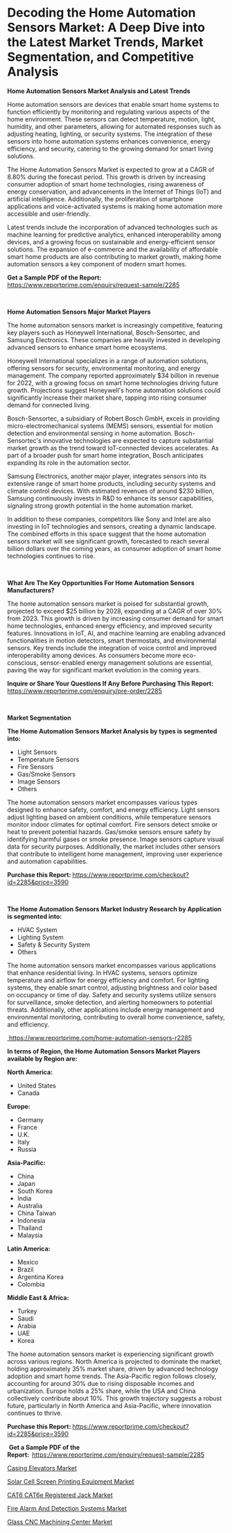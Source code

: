 <p><h1>Decoding the Home Automation Sensors Market: A Deep Dive into the Latest Market Trends, Market Segmentation, and Competitive Analysis</h1></p><p><strong>Home Automation Sensors Market Analysis and Latest Trends</strong></p>
<p><p>Home automation sensors are devices that enable smart home systems to function efficiently by monitoring and regulating various aspects of the home environment. These sensors can detect temperature, motion, light, humidity, and other parameters, allowing for automated responses such as adjusting heating, lighting, or security systems. The integration of these sensors into home automation systems enhances convenience, energy efficiency, and security, catering to the growing demand for smart living solutions.</p><p>The Home Automation Sensors Market is expected to grow at a CAGR of 8.80% during the forecast period. This growth is driven by increasing consumer adoption of smart home technologies, rising awareness of energy conservation, and advancements in the Internet of Things (IoT) and artificial intelligence. Additionally, the proliferation of smartphone applications and voice-activated systems is making home automation more accessible and user-friendly. </p><p>Latest trends include the incorporation of advanced technologies such as machine learning for predictive analytics, enhanced interoperability among devices, and a growing focus on sustainable and energy-efficient sensor solutions. The expansion of e-commerce and the availability of affordable smart home products are also contributing to market growth, making home automation sensors a key component of modern smart homes.</p></p>
<p><strong>Get a Sample PDF of the Report:&nbsp;</strong> <a href="https://www.reportprime.com/enquiry/request-sample/2285">https://www.reportprime.com/enquiry/request-sample/2285</a></p>
<p>&nbsp;</p>
<p><strong>Home Automation Sensors Major Market Players</strong></p>
<p><p>The home automation sensors market is increasingly competitive, featuring key players such as Honeywell International, Bosch-Sensortec, and Samsung Electronics. These companies are heavily invested in developing advanced sensors to enhance smart home ecosystems.</p><p>Honeywell International specializes in a range of automation solutions, offering sensors for security, environmental monitoring, and energy management. The company reported approximately $34 billion in revenue for 2022, with a growing focus on smart home technologies driving future growth. Projections suggest Honeywell's home automation solutions could significantly increase their market share, tapping into rising consumer demand for connected living.</p><p>Bosch-Sensortec, a subsidiary of Robert Bosch GmbH, excels in providing micro-electromechanical systems (MEMS) sensors, essential for motion detection and environmental sensing in home automation. Bosch-Sensortec's innovative technologies are expected to capture substantial market growth as the trend toward IoT-connected devices accelerates. As part of a broader push for smart home integration, Bosch anticipates expanding its role in the automation sector.</p><p>Samsung Electronics, another major player, integrates sensors into its extensive range of smart home products, including security systems and climate control devices. With estimated revenues of around $230 billion, Samsung continuously invests in R&D to enhance its sensor capabilities, signaling strong growth potential in the home automation market.</p><p>In addition to these companies, competitors like Sony and Intel are also investing in IoT technologies and sensors, creating a dynamic landscape. The combined efforts in this space suggest that the home automation sensors market will see significant growth, forecasted to reach several billion dollars over the coming years, as consumer adoption of smart home technologies continues to rise.</p></p>
<p>&nbsp;</p>
<p><strong>What Are The Key Opportunities For Home Automation Sensors Manufacturers?</strong></p>
<p><p>The home automation sensors market is poised for substantial growth, projected to exceed $25 billion by 2028, expanding at a CAGR of over 30% from 2023. This growth is driven by increasing consumer demand for smart home technologies, enhanced energy efficiency, and improved security features. Innovations in IoT, AI, and machine learning are enabling advanced functionalities in motion detectors, smart thermostats, and environmental sensors. Key trends include the integration of voice control and improved interoperability among devices. As consumers become more eco-conscious, sensor-enabled energy management solutions are essential, paving the way for significant market evolution in the coming years.</p></p>
<p><strong>Inquire or Share Your Questions If Any Before Purchasing This Report:</strong> <a href="https://www.reportprime.com/enquiry/pre-order/2285">https://www.reportprime.com/enquiry/pre-order/2285</a></p>
<p>&nbsp;</p>
<p><strong>Market Segmentation</strong></p>
<p><strong>The Home Automation Sensors Market Analysis by types is segmented into:</strong></p>
<p><ul><li>Light Sensors</li><li>Temperature Sensors</li><li>Fire Sensors</li><li>Gas/Smoke Sensors</li><li>Image Sensors</li><li>Others</li></ul></p>
<p><p>The home automation sensors market encompasses various types designed to enhance safety, comfort, and energy efficiency. Light sensors adjust lighting based on ambient conditions, while temperature sensors monitor indoor climates for optimal comfort. Fire sensors detect smoke or heat to prevent potential hazards. Gas/smoke sensors ensure safety by identifying harmful gases or smoke presence. Image sensors capture visual data for security purposes. Additionally, the market includes other sensors that contribute to intelligent home management, improving user experience and automation capabilities.</p></p>
<p><strong>Purchase this Report:&nbsp;</strong><a href="https://www.reportprime.com/checkout?id=2285&price=3590">https://www.reportprime.com/checkout?id=2285&price=3590</a></p>
<p>&nbsp;</p>
<p><strong>The Home Automation Sensors Market Industry Research by Application is segmented into:</strong></p>
<p><ul><li>HVAC System</li><li>Lighting System</li><li>Safety & Security System</li><li>Others</li></ul></p>
<p><p>The home automation sensors market encompasses various applications that enhance residential living. In HVAC systems, sensors optimize temperature and airflow for energy efficiency and comfort. For lighting systems, they enable smart control, adjusting brightness and color based on occupancy or time of day. Safety and security systems utilize sensors for surveillance, smoke detection, and alerting homeowners to potential threats. Additionally, other applications include energy management and environmental monitoring, contributing to overall home convenience, safety, and efficiency.</p></p>
<p><a href="https://www.reportprime.com/home-automation-sensors-r2285">&nbsp;https://www.reportprime.com/home-automation-sensors-r2285</a></p>
<p><strong>In terms of Region, the Home Automation Sensors Market Players available by Region are:</strong></p>
<p>
    <p> <strong> North America: </strong>
        <ul>
            <li>United States</li>
            <li>Canada</li>
        </ul>
        </p> 
    <p> <strong> Europe: </strong>
        <ul>
            <li>Germany</li>
            <li>France</li>
            <li>U.K.</li>
            <li>Italy</li>
            <li>Russia</li>
        </ul>
        </p> 
    <p> <strong> Asia-Pacific: </strong>
        <ul>
            <li>China</li>
            <li>Japan</li>
            <li>South Korea</li>
            <li>India</li>
            <li>Australia</li>
            <li>China Taiwan</li>
            <li>Indonesia</li>
            <li>Thailand</li>
            <li>Malaysia</li>
        </ul>
        </p> 
    <p> <strong> Latin America: </strong>
        <ul>
            <li>Mexico</li>
            <li>Brazil</li>
            <li>Argentina Korea</li>
            <li>Colombia</li>
        </ul>
        </p> 
    <p> <strong> Middle East & Africa: </strong>
        <ul>
            <li>Turkey</li>
            <li>Saudi</li>
            <li>Arabia</li>
            <li>UAE</li>
            <li>Korea</li>
        </ul>
    </p>
    </p>
<p><p>The home automation sensors market is experiencing significant growth across various regions. North America is projected to dominate the market, holding approximately 35% market share, driven by advanced technology adoption and smart home trends. The Asia-Pacific region follows closely, accounting for around 30% due to rising disposable incomes and urbanization. Europe holds a 25% share, while the USA and China collectively contribute about 10%. This growth trajectory suggests a robust future, particularly in North America and Asia-Pacific, where innovation continues to thrive.</p></p>
<p><strong>Purchase this Report: </strong><a href="https://www.reportprime.com/checkout?id=2285&price=3590">https://www.reportprime.com/checkout?id=2285&price=3590</a></p>
<p>&nbsp;<strong>Get a Sample PDF of the Report:&nbsp;&nbsp;</strong><a href="https://www.reportprime.com/enquiry/request-sample/2285">https://www.reportprime.com/enquiry/request-sample/2285</a></p>
<p><strong></strong></p>
<p><p><a href="https://www.linkedin.com/pulse/global-casing-elevators-market-sector-types-applications-player-reyof?trackingId=j%2BBrYMxAQYazpCDtVkiOJw%3D%3D">Casing Elevators Market</a></p><p><a href="https://issuu.com/reportprime-2/docs/solar-cell-screen-printing-equipmen_8f8103c684c601">Solar Cell Screen Printing Equipment Market</a></p><p><a href="https://medium.com/@siregarjefri23_12225/cat6-cat6e-registered-jack-industry-analysis-report-its-market-size-growing-with-a-cagr-of-13-4-ba966c587954">CAT6 CAT6e Registered Jack Market</a></p><p><a href="https://www.linkedin.com/pulse/fire-alarm-detection-systems-market-insights-products-regional-csftf?trackingId=ejX633LmSBi74OOB3GXKnQ%3D%3D">Fire Alarm And Detection Systems Market</a></p><p><a href="https://issuu.com/reportprime-2/docs/glass-cnc-machining-center-market-s_07ccdefd364342">Glass CNC Machining Center Market</a></p></p>